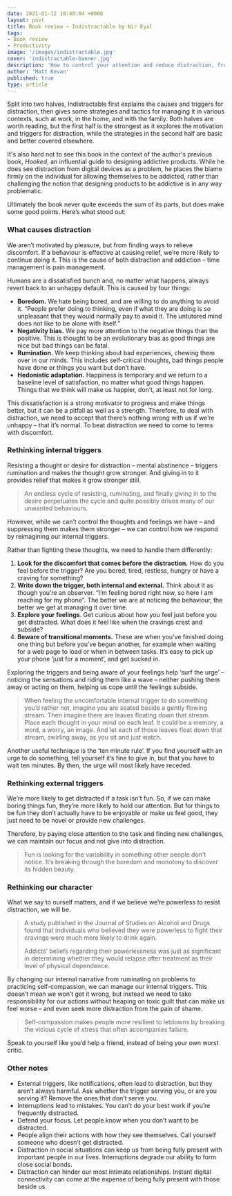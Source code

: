 ```yaml
---
date: 2021-01-12 10:40:04 +0000
layout: post
title: Book review – Indistractable by Nir Eyal
tags: 
- Book review
- Productivity
image: '/images/indistractable.jpg'
cover: 'indistractable-banner.jpg'
description: 'How to control your attention and reduce distraction, from the author of ‘Hooked’, a manual for designing addictive products.'
author: 'Matt Kevan'
published: true
type: article
---
```



Split into two halves, Indistractable first explains the causes and triggers for distraction, then gives some strategies and tactics for managing it in various contexts, such at work, in the home, and with the family. Both halves are worth reading, but the first half is the strongest as it explores the motivation and triggers for distraction, while the strategies in the second half are basic and better covered elsewhere. 

It's also hard not to see this book in the context of the author's previous book, *Hooked*, an influential guide to designing addictive products. While he does see distraction from digital devices as a problem, he places the blame firmly on the individual for allowing themselves to be addicted, rather than challenging the notion that designing products to be addictive is in any way problematic.

Ultimately the book never quite exceeds the sum of its parts, but does make some good points. Here’s what stood out:

### What causes distraction

We aren’t motivated by pleasure, but from finding ways to relieve discomfort. If a behaviour is effective at causing relief, we’re more likely to continue doing it. This is the cause of both distraction and addiction – time management is pain management.

Humans are a dissatisfied bunch and, no matter what happens, always revert back to an unhappy default. This is caused by four things:

* **Boredom.** We hate being bored, and are willing to do anything to avoid it. “People prefer doing to thinking, even if what they are doing is so unpleasant that they would normally pay to avoid it. The untutored mind does not like to be alone with itself.”
* **Negativity bias.** We pay more attention to the negative things than the positive. This is thought to be an evolutionary bias as good things are nice but bad things can be fatal.
* **Rumination.** We keep thinking about bad experiences, chewing them over in our minds. This includes self-critical thoughts, bad things people have done or things you want but don’t have.
* **Hedonistic adaptation.** Happiness is temporary and we return to a baseline level of satisfaction, no matter what good things happen. Things that we think will make us happier, don’t, at least not for long.

This dissatisfaction is a strong motivator to progress and make things better, but it can be a pitfall as well as a strength. Therefore, to deal with distraction, we need to accept that there’s nothing wrong with us if we’re unhappy – that it’s normal. To beat distraction we need to come to terms with discomfort.

### Rethinking internal triggers

Resisting a thought or desire for distraction – mental abstinence – triggers rumination and makes the thought grow stronger. And giving in to it provides relief that makes it grow stronger still.

> An endless cycle of resisting, ruminating, and finally giving in to the desire perpetuates the cycle and quite possibly drives many of our unwanted behaviours.

However, while we can’t control the thoughts and feelings we have – and suppressing them makes them stronger – we can control how we respond by reimagining our internal triggers.

Rather than fighting these thoughts, we need to handle them differently:

1. **Look for the discomfort that comes before the distraction.** How do you feel before the trigger? Are you bored, tired, restless, hungry or have a craving for something?
2. **Write down the trigger, both internal and external.** Think about it as though you’re an observer. “I’m feeling bored right now, so here I am reaching for my phone”. The better we are at noticing the behaviour, the better we get at managing it over time.
3. **Explore your feelings**. Get curious about how you feel just before you get distracted. What does it feel like when the cravings crest and subside?
4. **Beware of transitional moments.** These are when you’ve finished doing one thing but before you’ve begun another, for example when waiting for a web page to load or when in between tasks. It’s easy to pick up your phone ‘just for a moment’, and get sucked in.

Exploring the triggers and being aware of your feelings help ‘surf the urge’ – noticing the sensations and riding them like a wave – neither pushing them away or acting on them, helping us cope until the feelings subside.

> When feeling the uncomfortable internal trigger to do something you’d rather not, imagine you are seated beside a gently flowing stream. Then imagine there are leaves floating down that stream. Place each thought in your mind on each leaf. It could be a memory, a word, a worry, an image. And let each of those leaves float down that stream, swirling away, as you sit and just watch.

Another useful technique is the ‘ten minute rule’. If you find yourself with an urge to do something, tell yourself it’s fine to give in, but that you have to wait ten minutes. By then, the urge will most likely have receded.

### Rethinking external triggers

We’re more likely to get distracted if a task isn’t fun. So, if we can make boring things fun, they’re more likely to hold our attention. But for things to be fun they don’t actually have to be enjoyable or make us feel good, they just need to be novel or provide new challenges.

Therefore, by paying close attention to the task and finding new challenges, we can maintain our focus and not give into distraction.

> Fun is looking for the variability in something other people don’t notice. It’s breaking through the boredom and monotony to discover its hidden beauty.

### Rethinking our character

What we say to ourself matters, and if we believe we’re powerless to resist distraction, we will be. 

> A study published in the Journal of Studies on Alcohol and Drugs found that individuals who believed they were powerless to fight their cravings were much more likely to drink again.
> 
> Addicts’ beliefs regarding their powerlessness was just as significant in determining whether they would relapse after treatment as their level of physical dependence.

By changing our internal narrative from ruminating on problems to practicing self-compassion, we can manage our internal triggers. This doesn’t mean we won’t get it wrong, but instead we need to take responsibility for our actions without heaping on toxic guilt that can make us feel worse – and even seek more distraction from the pain of shame.

> Self-compassion makes people more resilient to letdowns by breaking the vicious cycle of stress that often accompanies failure.

Speak to yourself like you’d help a friend, instead of being your own worst critic.

### Other notes

* External triggers, like notifications, often lead to distraction, but they aren’t always harmful. Ask whether the trigger serving you, or are you serving it? Remove the ones that don’t serve you.
* Interruptions lead to mistakes. You can’t do your best work if you’re frequently distracted.
* Defend your focus. Let people know when you don’t want to be distracted.
* People align their actions with how they see themselves. Call yourself someone who doesn’t get distracted.
* Distraction in social situations can keep us from being fully present with important people in our lives. Interruptions degrade our ability to form close social bonds.
* Distraction can hinder our most intimate relationships. Instant digital connectivity can come at the expense of being fully present with those beside us.